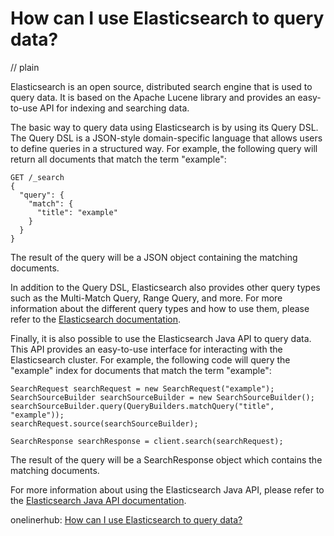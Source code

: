 # How can I use Elasticsearch to query data?
// plain

Elasticsearch is an open source, distributed search engine that is used to query data. It is based on the Apache Lucene library and provides an easy-to-use API for indexing and searching data.

The basic way to query data using Elasticsearch is by using its Query DSL. The Query DSL is a JSON-style domain-specific language that allows users to define queries in a structured way. For example, the following query will return all documents that match the term "example":

```
GET /_search
{
  "query": {
    "match": {
      "title": "example"
    }
  }
}
```

The result of the query will be a JSON object containing the matching documents.

In addition to the Query DSL, Elasticsearch also provides other query types such as the Multi-Match Query, Range Query, and more. For more information about the different query types and how to use them, please refer to the [Elasticsearch documentation](https://www.elastic.co/guide/en/elasticsearch/reference/current/query-dsl.html).

Finally, it is also possible to use the Elasticsearch Java API to query data. This API provides an easy-to-use interface for interacting with the Elasticsearch cluster. For example, the following code will query the "example" index for documents that match the term "example":

```
SearchRequest searchRequest = new SearchRequest("example");
SearchSourceBuilder searchSourceBuilder = new SearchSourceBuilder();
searchSourceBuilder.query(QueryBuilders.matchQuery("title", "example"));
searchRequest.source(searchSourceBuilder);

SearchResponse searchResponse = client.search(searchRequest);
```

The result of the query will be a SearchResponse object which contains the matching documents.

For more information about using the Elasticsearch Java API, please refer to the [Elasticsearch Java API documentation](https://www.elastic.co/guide/en/elasticsearch/client/java-api/current/index.html).

onelinerhub: [How can I use Elasticsearch to query data?](https://onelinerhub.com/elasticsearch/how-can-i-use-elasticsearch-to-query-data)